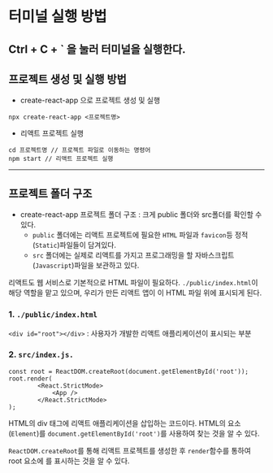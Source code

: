 # 터미널 실행 방법
Ctrl + C + ` 을 눌러 터미널을 실행한다. 
---

## 프로젝트 생성 및 실행 방법
* create-react-app 으로 프로젝트 생성 및 실행

```
npx create-react-app <프로젝트명>
```

* 리액트 프로젝트 실행 

```
cd 프로젝트명 // 프로젝트 파일로 이동하는 명령어
npm start // 리액트 프로젝트 실행
```

---
## 프로젝트 폴더 구조
* create-react-app 프로젝트 폴더 구조 : 크게 public 폴더와 src폴더를 확인할 수 있다. 
    * `public` 폴더에는 리액트 프로젝트에 필요한 `HTML` 파일과 `favicon`등 정적(`Static`)파일들이 담겨있다.
    * `src` 폴더에는 실제로 리액트를 가지고 프로그래밍을 할 자바스크립트(`Javascript`)파일을 보관하고 있다. 

리액트도 웹 서비스로 기본적으로 HTML 파일이 필요하다. `./public/index.html`이 해당 역할을 맡고 있으며, 우리가 만든 리액트 앱이 이 HTML 파일 위에 표시되게 된다. 

### 1. `./public/index.html` 
`<div id="root"></div>` : 사용자가 개발한 리액트 애플리케이션이 표시되는 부분 

### 2. `src/index.js.` 
```
const root = ReactDOM.createRoot(document.getElementById('root'));
root.render(
        <React.StrictMode>
            <App />
        </React.StrictMode>
);
```
HTML의 div 태그에 리액트 애플리케이션을 삽입하는 코드이다. HTML의 요소(`Element`)를 `document.getElementById('root')`를 사용하여 찾는 것을 알 수 있다. 

`ReactDOM.createRoot`를 통해 리액트 프로젝트를 생성한 후 `render`함수를 통하여 root 요소에 <APP />를 표시하는 것을 알 수 있다.